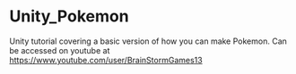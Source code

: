 # Unity_Pokemon

Unity tutorial covering a basic version of how you can make Pokemon.
Can be accessed on youtube at https://www.youtube.com/user/BrainStormGames13
